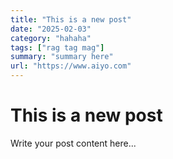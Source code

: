 ```yaml
---
title: "This is a new post"
date: "2025-02-03"
category: "hahaha"
tags: ["rag tag mag"]
summary: "summary here"
url: "https://www.aiyo.com"
---
```


# This is a new post

Write your post content here... 